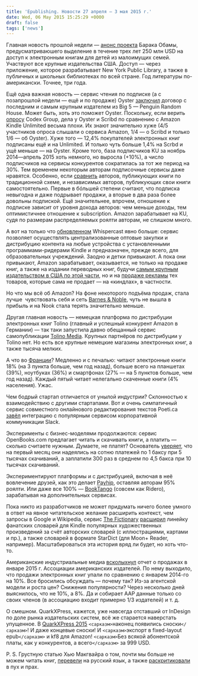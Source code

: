 ```yaml
---
title: 'Epublishing. Новости 27 апреля — 3 мая 2015 г.'
date: Wed, 06 May 2015 15:25:29 +0000
draft: false
tags: ['news']
---
```


Главная новость прошлой недели — [анонс проекта](http://www.bookbusinessmag.com/article/president-obama-announces-open-ebooks-connected-library-challenge/1) Барака Обамы, предусматриваюшего выделение в течение трех лет 250 млн USD на доступ к электронным книгам для детей из малоимущих семей. Участвуют все крупные издательства США. Доступ — через приложение, которое разрабатывает New York Public Library, а также в публичных и школьных библиотеках по всей стране. Год литературы по-американски. Точнее, три года.

Ещё одна важная новость — сервис чтения по подписке (а с позапрошлой недели — ещё и по продаже) Oyster [заключил](http://goo.gl/DkoMIO) договор с последним и самым крупным издателем из Big 5 — Penguin Random House. Может быть, хоть это поможет Oyster. Поскольку, если верить [опросу](http://the-digital-reader.com/2015/05/04/amazon-is-killing-it-in-the-subscription-ebook-market/) Codex Group, дела у Oyster и Scribd по сравнению с Amazon Kindle Unlimited весьма плохи. Их знают значительно хуже (4/5 участников опроса слышали о сервиса Amazon, 1/4 — о Scribd и только 1/6 — об Oyster). Хуже того — 12,4% покупателей электронных книг подписаны ещё и на Unlimited. И только чуть больше 1,4% на Scrbd и ущё меньше — на Oyster. Кроме того, база подписчиков KU за ноябрь 2014—апрель 2015 хоть немного, но выросла (+10%), а число подписчиков на сервисы конкурентов сократилась за тот же период на 30%. Тем временем некоторым авторам подписочные сервисы даже нравятся. Особенно, если [сравнить](http://www.digitalbookworld.com/2015/which-authors-do-subscription-services-benefit/) авторов, публикующих книги по традиционной схеме, и независимых авторов, публикующих свои книги самостоятельно. Первые в бóльшей степени считают, что подписка невыгодна и даже подрывает продажи, а вторые в два раза более довольны подпиской. Ещё значительнее, впрочем, отношение к подписке зависит от уровня дохода авторов: чем меньше доходы, тем оптимистичнее отношение к subscription. Amazon зарабатывает на KU, судя по размерам распределяемых роялти авторам, не слишком много.

А вот на только что [обновленном](http://www.geekwire.com/2015/amazon-launches-whispercast-3-0-emphasizes-features-and-free-services-for-schools/) Whispercast явно больше: сервис позволяет осуществлять централизованные оптовые закупки и дистрибуцию контента на любые устройства с установленными программами-ридерами Kindle и предназначен, прежде всего, для образовательных учреждений. Заодно и детки привыкают. А пока они привыкают, Amazon зарабатывает, оказывается, не только на продаже книг, а также на издании переводных книг, будучи [самым крупным издательством в США по этой части](http://www.nytimes.com/2015/04/30/arts/international/who-is-the-biggest-publisher-of-foreign-literature-in-the-us.html), но и на [продаже рекламы](http://www.businessinsider.com/amazon-makes-e-books-into-adverts-2015-4) тех товаров, которые сама не продает — на «киндлах», в частности.

Но что мы всё об Amazon? На фоне некоторого подъёма продаж, стала лучше  чувствовать себя и сеть [Barnes & Noble](http://seekingalpha.com/article/3104386-barnes-and-noble-turning-the-page-with-significant-upside-potential), чуть не вышла в прибыль и на Nook стала терять значительно меньше.

Другая главная новость — немецкая платформа по дистрибуции электронных книг Tolino (главный и успешный конкурент Amazon в Германии) — так таки запустила давно обещанный сервис самопубликации [Tolino Media](https://www.tolino-media.de/home). Крупных партнёров по дистрибуции у Tolino нет. Но есть все крупные немецкие магазины электронных книг, а также тысяча мелких.

А что во [Франции](http://internationalpublishers.org/market-insights/country-reports/298-france-s-ebook-market-new-research-into-buying-and-reading-habits)? Медленно и с печалью: читают электронные книги 18% (на 3 пункта больше, чем год назад), больше всего на планшетах (39%), ноутбуках (36%) и смартфонах (27% — на 5 пунктов больше, чем год назад). Каждый пятый читает нелегально скаченные книги (4% населения). Ужас.

Чем бодрый стартап отличается от унылой индустрии? Склонностью к взаимодействию с другими стартапами. Вот и очень симпатичный сервис совместного онлайнового редактирования текстов Poeti.ca [завёл](https://blog.poetica.com/2015/04/27/poetica-brings-markdown-editing-tools-to-slack/) интеграцию с популярным сервисом корпоративной коммуникации Slack.

Эксперименты с бизнес-моделями продолжаются: сервис OpenBooks.com предлагает читать и скачивать книги, а платить — сколько считаете нужным. Думаете, не платят? Основатель [уверяет](http://www.forbes.com/sites/trevorclawson/2015/04/24/download-share-and-pay-what-you-want-moving-the-ebook-goalposts/2/), что на первый месяц они надеялись на сотню платежей по 1 баксу при 5 тысячах скачиваний, а заплатили 300 раз в среднем по 4,5 бакса при 10 тысячах скачиваний.

Экспериментируют платформы и с дистрибуцией, включая в неё вовлечение друзей, как это делает [Payhip](https://payhip.com/how_it_works), оставляя авторам 95% роялти. Или даже все 100% — [BookTango](http://www.booktango.com/Packages/Freetango/) (совсем как Ridero), зарабатывая на дополнительных сервисах.

Пока никто из разработчиков не может придумать ничего более умного в ответ на явное читательское желание расширить контекст, чем запросы в Google и Wikipedia, сервис [The Fictionary](http://thefictionary.net/) [расширил](http://goodereader.com/blog/e-book-news/custom-dictionaries-for-fiction-e-books-is-starting-to-catch-on) линейку фанатских словарей для Kindle популярных художественных произведений за счёт авторских словарей (с иллюстрациями, картами и пр.), а также словарей в формате StarDict (для Moon+ Reader, например). Масштабироваться эта история вряд ли будет, но хоть что-то.

Американские индустриальные медиа [всколыхнул](http://the-digital-reader.com/2015/04/29/aap-reports-sharp-decline-in-ebook-revenues-in-january-2015/) отчет о продажах в январе 2015 г. Ассоциации американских издателей. По нему выходило, что продажи электронных книг упали по сравнению с январем 2014-го на 10%. Все бросились обсуждать — почему так? Из-за агентской модели и роста цен? Снижения популярности? Через несколько дней выяснилось, что не 10%, а 8%. Да и собирает AAP данные только со своих членов (в ассоциацию входит примерно 1/3 издателей) и т. д.

О смешном. QuarkXPress, кажется, уже навсегда отставший от InDesign по доле рынка издательских систем, всё же старается наверстать упущенное. В [QuarkXPress 2015](http://www.quark.com/Products/QuarkXPress/) `<сарказм>`наконец появились сноски`</сарказм>`! И даже концевые сноски! И `<сарказм>`экспорт в fixed-layout epub`</сарказм>` и kf8 для Amazon! `<сарказм>`Без всякой абонентской платы, как у конкурентов, а всего`</сарказм>` за 999 USD.

P. S. Грустную статью Хью Макгвайра о том, почти мы больше не можем читать книг, [перевели](https://medium.com/russian/pochemu-my-bolshe-ne-mozhem-chitat-be0b4ff34b07) на русский язык, а также [раскритиковали](http://studiotendra.com/2015/05/04/why-should-people-read-more-books/) в пух и прах.